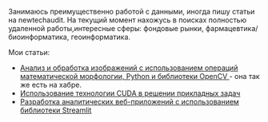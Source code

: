 Занимаюсь преимущественно работой с данными, иногда пишу статьи на newtechaudit. На текущий момент нахожусь в поисках полностью удаленной работы,интересные сферы: фондовые рынки, фармацевтика/биоинформатика, геоинформатика.

Мои статьи:

- [Анализ и обработка изображений с использованием операций математической морфологии, Python и библиотеки OpenCV ](https://newtechaudit.ru/analiz-i-obrabotka-izobrazhenij/) - она так же есть на хабре.
- [Использование технологии CUDA в решении прикладных задач ](https://newtechaudit.ru/cuda-v-reshenii-prikladnyh-zadach/)
- [Разработка аналитических веб-приложений с использованием библиотеки Streamlit ](https://newtechaudit.ru/razrabotka-desh-s-streamlit/)
